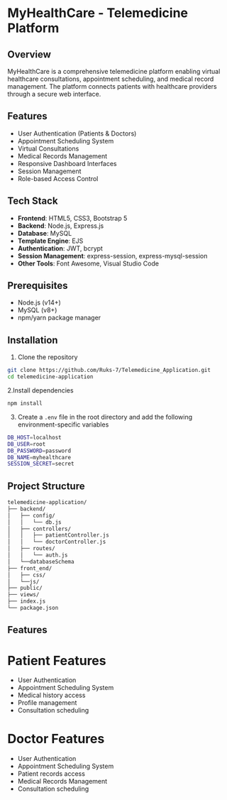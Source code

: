 # MyHealthCare - Telemedicine Platform

## Overview
MyHealthCare is a comprehensive telemedicine platform enabling virtual healthcare consultations, appointment scheduling, and medical record management. The platform connects patients with healthcare providers through a secure web interface.

## Features
- User Authentication (Patients & Doctors)
- Appointment Scheduling System
- Virtual Consultations
- Medical Records Management
- Responsive Dashboard Interfaces
- Session Management
- Role-based Access Control

## Tech Stack
- **Frontend**: HTML5, CSS3, Bootstrap 5
- **Backend**: Node.js, Express.js
- **Database**: MySQL
- **Template Engine**: EJS
- **Authentication**: JWT, bcrypt
- **Session Management**: express-session, express-mysql-session
- **Other Tools**: Font Awesome, Visual Studio Code

## Prerequisites
- Node.js (v14+)
- MySQL (v8+)
- npm/yarn package manager

## Installation

1. Clone the repository
```bash
git clone https://github.com/Ruks-7/Telemedicine_Application.git
cd telemedicine-application
```

2.Install dependencies
```bash
npm install
```
3. Create a `.env` file in the root directory and add the following environment-specific variables
```bash
DB_HOST=localhost
DB_USER=root
DB_PASSWORD=password
DB_NAME=myhealthcare
SESSION_SECRET=secret
```

## Project Structure
```bash
telemedicine-application/
├── backend/
│   ├── config/
│   │   └── db.js
│   ├── controllers/
│   │   ├── patientController.js
│   │   └── doctorController.js
│   ├── routes/
│   │   └── auth.js
│   └──databaseSchema
├── front_end/
│   ├── css/
│   └──js/ 
├── public/
├── views/
├── index.js
└── package.json
```

## Features

# Patient Features
- User Authentication
- Appointment Scheduling System
- Medical history access
- Profile management
- Consultation scheduling


# Doctor Features
- User Authentication
- Appointment Scheduling System
- Patient records access
- Medical Records Management
- Consultation scheduling





